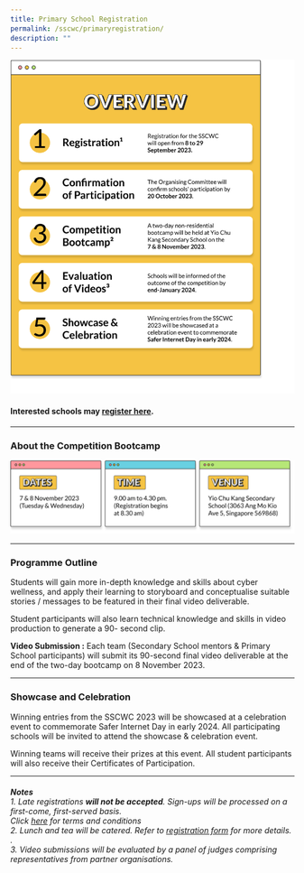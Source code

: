 ```yaml
---
title: Primary School Registration
permalink: /sscwc/primaryregistration/
description: ""
---
```

![Overview](/images/Sscwc/overview.png)
 
#### Interested schools may [register here](google.com). <br> 

---


### **About the Competition Bootcamp** 
![Bootcamp Details](/images/Sscwc/bootcamp%20details.png)

---

### **Programme Outline** 

Students will gain more in-depth knowledge and skills about cyber wellness, and apply their learning to storyboard and conceptualise suitable stories / messages to be featured in their final video deliverable.

Student participants will also learn technical knowledge and skills in video production to generate a 90- second clip.

**Video Submission :** Each team (Secondary School mentors &amp; Primary School participants) will submit its 90-second final video deliverable at the end of the two-day bootcamp on 8 November 2023. 

---

### **Showcase and Celebration** 
Winning entries from the SSCWC 2023 will be showcased at a celebration event to commemorate Safer Internet Day in early 2024. All participating schools will be invited to attend the showcase &amp; celebration event.

Winning teams will receive their prizes at this event. All student participants will also receive their Certificates of Participation. 

---

###### **Notes** <br>1. Late registrations **will not be accepted**. Sign-ups will be processed on a first-come, first-served basis. <br>Click [here](google.com) for terms and conditions<br>2. Lunch and tea will be catered. Refer to [registration form](google.com) for more details. . <br>3. Video submissions will be evaluated by a panel of judges comprising representatives from partner organisations.